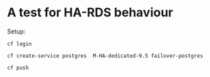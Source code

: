 # A test for HA-RDS behaviour


Setup:

    cf login

    cf create-service postgres  M-HA-dedicated-9.5 failover-postgres

    cf push
